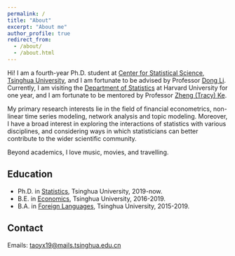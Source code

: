 ```yaml
---
permalink: /
title: "About"
excerpt: "About me"
author_profile: true
redirect_from: 
  - /about/
  - /about.html
---
```


Hi! I am a fourth-year Ph.D. student at [Center for Statistical Science](http://www.stat.tsinghua.edu.cn), [Tsinghua University](https://www.tsinghua.edu.cn/en/), and I am fortunate to be advised by Professor [Dong Li](http://www.stat.tsinghua.edu.cn/teachers/李东/). Currently, I am visiting the [Department of Statistics](https://statistics.fas.harvard.edu/home) at Harvard University for one year, and I am fortunate to be mentored by Professor [Zheng (Tracy) Ke](http://zke.fas.harvard.edu/index.html).

My primary research interests lie in the field of financial econometrics, non-linear time series modeling, network analysis and topic modeling. Moreover, I have a broad interest in exploring the interactions of statistics with various disciplines, and considering ways in which statisticians can better contribute to the wider scientific community.

Beyond academics, I love music, movies, and travelling.

## Education
* Ph.D. in [Statistics](http://www.stat.tsinghua.edu.cn), Tsinghua University, 2019-now.
* B.E. in [Economics](https://www.sem.tsinghua.edu.cn/en/), Tsinghua University, 2016-2019.
* B.A. in [Foreign Languages](https://www.dfll.tsinghua.edu.cn), Tsinghua University, 2015-2019.

## Contact
Emails: taoyx19@mails.tsinghua.edu.cn
